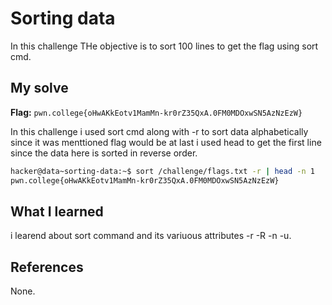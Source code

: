 # Sorting data
In this challenge THe objective is to sort 100 lines to get the flag using sort cmd.

## My solve
**Flag:** `pwn.college{oHwAKkEotv1MamMn-kr0rZ35QxA.0FM0MDOxwSN5AzNzEzW}`

In this challenge i used sort cmd along with -r to sort data alphabetically since it was menttioned flag would be at last i used head to get the first line since the data here is sorted in reverse order.
```bash
hacker@data~sorting-data:~$ sort /challenge/flags.txt -r | head -n 1
pwn.college{oHwAKkEotv1MamMn-kr0rZ35QxA.0FM0MDOxwSN5AzNzEzW}
```

## What I learned
i learend about sort command and its variuous attributes -r -R -n -u.

## References 
None.
